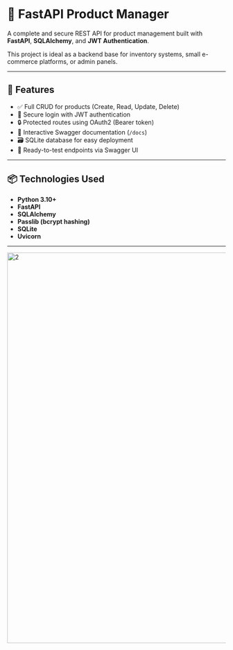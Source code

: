 # 🛒 FastAPI Product Manager

A complete and secure REST API for product management built with **FastAPI**, **SQLAlchemy**, and **JWT Authentication**.

This project is ideal as a backend base for inventory systems, small e-commerce platforms, or admin panels.

---

## 🚀 Features

- ✅ Full CRUD for products (Create, Read, Update, Delete)
- 🔐 Secure login with JWT authentication
- 🔒 Protected routes using OAuth2 (Bearer token)
- 📄 Interactive Swagger documentation (`/docs`)
- 🗃️ SQLite database for easy deployment
- 🧪 Ready-to-test endpoints via Swagger UI

---

## 📦 Technologies Used

- **Python 3.10+**
- **FastAPI**
- **SQLAlchemy**
- **Passlib (bcrypt hashing)**
- **SQLite**
- **Uvicorn**

---


<img width="1546" height="901" alt="2" src="https://github.com/user-attachments/assets/ddc1b141-6dfe-4941-b337-ba1b77bfb22a" />
